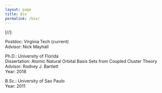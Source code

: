```yaml
---
layout: page
title: Bio
permalink: /bio/
---
```


[//]: <amp-img width="600" height="300" layout="responsive" src="http://lorempixel.com/600/300/sports"></amp-img>


<amp-img src="{{ site.baseurl }}assets/images/VirginiaTechHeadshots2018-090.jpg" width="600" height="400" layout="responsive" alt="" class="mb3"></amp-img>

Postdoc: Virginia Tech (current)   
Advisor: Nick Mayhall

Ph.D.: University of Florida    
Dissertation: Atomic Natural Orbital Basis Sets from Coupled Cluster Theory    
Advisor: Rodney J. Bartlett      
Year: 2018   

B.Sc.: University of Sao Paulo   
Year: 2011     


